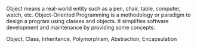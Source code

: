 Object means a real-world entity such as a pen, chair, table, computer, watch, etc. Object-Oriented Programming is a methodology or paradigm to design a program using classes and objects. It simplifies software development and maintenance by providing some concepts:

Object,
Class,
Inheritance,
Polymorphism,
Abstraction,
Encapsulation
